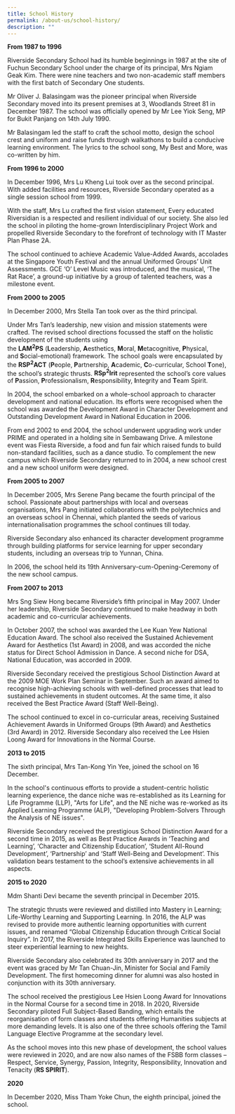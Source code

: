 ```yaml
---
title: School History
permalink: /about-us/school-history/
description: ""
---
```


**From 1987 to 1996**

Riverside Secondary School had its humble beginnings in 1987 at the site of Fuchun Secondary School under the charge of its principal, Mrs Ngiam Geak Kim. There were nine teachers and two non-academic staff members with the first batch of Secondary One students.

Mr Oliver J. Balasingam was the pioneer principal when Riverside Secondary moved into its present premises at 3, Woodlands Street 81 in December 1987. The school was officially opened by Mr Lee Yiok Seng, MP for Bukit Panjang on 14th July 1990.

Mr Balasingam led the staff to craft the school motto, design the school crest and uniform and raise funds through walkathons to build a conducive learning environment. The lyrics to the school song, My Best and More, was co-written by him.

  

**From 1996 to 2000**

In December 1996, Mrs Lu Kheng Lui took over as the second principal. With added facilities and resources, Riverside Secondary operated as a single session school from 1999.

With the staff, Mrs Lu crafted the first vision statement, Every educated Riversidian is a respected and resilient individual of our society. She also led the school in piloting the home-grown Interdisciplinary Project Work and propelled Riverside Secondary to the forefront of technology with IT Master Plan Phase 2A.

The school continued to achieve Academic Value-Added Awards, accolades at the Singapore Youth Festival and the annual Uniformed Groups’ Unit Assessments. GCE ‘O’ Level Music was introduced, and the musical, ‘The Rat Race’, a ground-up initiative by a group of talented teachers, was a milestone event.

  

**From 2000 to 2005**     

In December 2000, Mrs Stella Tan took over as the third principal.

Under Mrs Tan’s leadership, new vision and mission statements were crafted. The revised school directions focussed the staff on the holistic development of the students using the **LAM<sup>2</sup>PS** (**L**eadership, **A**esthetics, **M**oral, **M**etacognitive, **P**hysical, and **S**ocial-emotional) framework. The school goals were encapsulated by the **RSP<sup>2</sup>ACT** (**P**eople, **P**artnership, **A**cademic, **C**o-curricular, School **T**one), the school’s strategic thrusts. **RSp<sup>2</sup>Irit** represented the school’s core values of **P**assion, **P**rofessionalism, **R**esponsibility, **I**ntegrity and **T**eam Spirit.

In 2004, the school embarked on a whole-school approach to character development and national education. Its efforts were recognised when the school was awarded the Development Award in Character Development and Outstanding Development Award in National Education in 2006.

From end 2002 to end 2004, the school underwent upgrading work under PRIME and operated in a holding site in Sembawang Drive. A milestone event was Fiesta Riverside, a food and fun fair which raised funds to build non-standard facilities, such as a dance studio. To complement the new campus which Riverside Secondary returned to in 2004, a new school crest and a new school uniform were designed.

  

**From 2005 to 2007**

In December 2005, Mrs Serene Pang became the fourth principal of the school. Passionate about partnerships with local and overseas organisations, Mrs Pang initiated collaborations with the polytechnics and an overseas school in Chennai, which planted the seeds of various internationalisation programmes the school continues till today.

Riverside Secondary also enhanced its character development programme through building platforms for service learning for upper secondary students, including an overseas trip to Yunnan, China.

In 2006, the school held its 19th Anniversary-cum-Opening-Ceremony of the new school campus.

  

**From 2007 to 2013**

Mrs Sng Siew Hong became Riverside’s fifth principal in May 2007. Under her leadership, Riverside Secondary continued to make headway in both academic and co-curricular achievements.

In October 2007, the school was awarded the Lee Kuan Yew National Education Award. The school also received the Sustained Achievement Award for Aesthetics (1st Award) in 2008, and was accorded the niche status for Direct School Admission in Dance. A second niche for DSA, National Education, was accorded in 2009.

Riverside Secondary received the prestigious School Distinction Award at the 2009 MOE Work Plan Seminar in September. Such an award aimed to recognise high-achieving schools with well-defined processes that lead to sustained achievements in student outcomes. At the same time, it also received the Best Practice Award (Staff Well-Being).

The school continued to excel in co-curricular areas, receiving Sustained Achievement Awards in Uniformed Groups (9th Award) and Aesthetics (3rd Award) in 2012. Riverside Secondary also received the Lee Hsien Loong Award for Innovations in the Normal Course.

  

**2013 to 2015**

The sixth principal, Mrs Tan-Kong Yin Yee, joined the school on 16 December.

In the school's continuous efforts to provide a student-centric holistic learning experience, the dance niche was re-established as its Learning for Life Programme (LLP), "Arts for Life", and the NE niche was re-worked as its Applied Learning Programme (ALP), "Developing Problem-Solvers Through the Analysis of NE issues".

Riverside Secondary received the prestigious School Distinction Award for a second time in 2015, as well as Best Practice Awards in ‘Teaching and Learning’, ‘Character and Citizenship Education’, ‘Student All-Round Development’, ‘Partnership’ and ‘Staff Well-Being and Development’. This validation bears testament to the school’s extensive achievements in all aspects.

  

**2015 to 2020**

Mdm Shanti Devi became the seventh principal in December 2015.

The strategic thrusts were reviewed and distilled into Mastery in Learning; Life-Worthy Learning and Supporting Learning. In 2016, the ALP was revised to provide more authentic learning opportunities with current issues, and renamed “Global Citizenship Education through Critical Social Inquiry”. In 2017, the Riverside Integrated Skills Experience was launched to steer experiential learning to new heights.

Riverside Secondary also celebrated its 30th anniversary in 2017 and the event was graced by Mr Tan Chuan-Jin, Minister for Social and Family Development. The first homecoming dinner for alumni was also hosted in conjunction with its 30th anniversary.

The school received the prestigious Lee Hsien Loong Award for Innovations in the Normal Course for a second time in 2018. In 2020, Riverside Secondary piloted Full Subject-Based Banding, which entails the reorganisation of form classes and students offering Humanities subjects at more demanding levels. It is also one of the three schools offering the Tamil Language Elective Programme at the secondary level.

As the school moves into this new phase of development, the school values were reviewed in 2020, and are now also names of the FSBB form classes – Respect, Service, Synergy, Passion, Integrity, Responsibility, Innovation and Tenacity (**RS SPIRIT**).

  

**2020**

In December 2020, Miss Tham Yoke Chun, the eighth principal, joined the school.